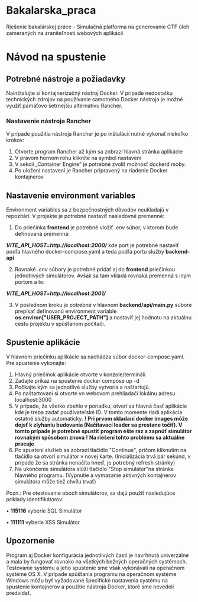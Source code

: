 # Bakalarska_praca
Riešenie bakalárskej práce - Simulačná platforma na generovanie CTF úloh zameraných na zraniteľnosti webových aplikácií

# Návod na spustenie

## Potrebné nástroje a požiadavky
Nainštalujte si kontajnerizačný nástroj Docker. V prípade nedostatku technických zdrojov
na používanie samotného Docker nástroja je možné využiť pamäťovo šetrnejšiu alternatívu
Rancher.

### Nastavenie nástroja Rancher
V prípade použitia nástroja Rancher je po inštalácií nutné vykonať niekoľko krokov:
1. Otvorte program Rancher až kým sa zobrazí hlavná stránka aplikácie
2. V pravom hornom rohu kliknite na symbol nastavení
3. V sekcii „Container Engine” je potrebné zvoliť možnosť dockerd moby.
4. Po uložení nastavení je Rancher pripravený na riadenie Docker kontajnerov

## Nastavenie environment variables
Environment variables sa z bezpečnostných dôvodov neukladajú v repozitári. 
V projekte je potrebné nastaviť nasledovné premenné:
1. Do priečinka **frontend** je potrebné vložiť _.env_ súbor, v ktorom bude definovaná premenná:

**_VITE_API_HOST=http://localhost:2000/_** kde port je potrebné nastaviť podľa hlavného docker-compose.yaml a teda podľa portu služby **backend-api**

2. Rovnaké _.env_ súbory je potrebné pridať aj do **frontend** priečinkou jednotlivých simulátorov. Avšak sa tam vkladá rovnaká premenná s iným portom a to: 

**_VITE_API_HOST=http://localhost:2001/_**

3. V poslednom kroku je potrebné v hlavnom **backend/api/main.py** súbore prepísať definovanú environment variable **os.environ["USER_PROJECT_PATH"]** a nastaviť jej hodnotu na aktuálnu cestu projektu v spúšťanom počítači.

## Spustenie aplikácie
V hlavnom priečinku aplikácie sa nachádza súbor docker-compose.yaml. Pre spustenie
vykonajte:
1. Hlavný priečinok aplikácie otvorte v konzole/termináli
2. Zadajte príkaz na spustenie docker compose up -d
3. Počkajte kým sa jednotlivé služby vytvoria a naštartujú. 
4. Po naštartovaní si otvorte vo webovom prehliadači lokálnu adresu localhost:3000
5. V prípade, že všetko zbehlo v poriadku, otvorí sa hlavná časť aplikácie kde je treba
zadať používateľské ID. V tomto momente riadi aplikácia ostatné služby automaticky. **!** **Pri prvom skladaní docker images môže dojsť k zlyhaniu budovania (Načítavací loader sa prestane točiť). V tomto prípade je potrebné spustiť program ešte raz a zapnúť simulátor rovnakým spôsobom znova** **!** **Na riešení tohto problému sa aktuálne pracuje**
6. Po spustení služieb sa zobrazí tlačidlo "Continue", pričom kliknutím na tlačidlo sa
otvorí simulátor v novej karte. (Inicializácia trvá pár sekúnd, v prípade že sa stránka
nenačíta hneď, je potrebný refresh stránky)
7. Na ukončenie simulátora slúži tlačidlo "Stop simulátor"na stránke hlavného programu.
(Vypnutie a vymazanie aktívných kontajnerov simulátora môže tiež chvílu trvať)

Pozn.: Pre otestovanie oboch simulátorov, sa dajú použiť nasledujúce príklady identifikátorov:

• **115116** vyberie SQL Simulátor

• **111111** vyberie XSS Simulátor

## Upozornenie
Program aj Docker konfigurácia jednotlivých častí je navrhnutá univerzálne a mala by
fungovať rovnako na všetkých bežných operačných systémoch. Testovanie systému a jeho
spustenie sme však vykonávali na operačnom systéme OS X. V prípade spúšťania programu
na operačnom systéme Windows môžu byť vyžadované špecifické nastavenia systému na
spustenie kontajnerov a použitie nástroja Docker, ktoré sme nevedeli predvídať.
